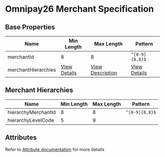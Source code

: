 # Omnipay26 Merchant Specification

## Base Properties

| Name | Min Length | Max Length | Pattern |
|---|---|---|---|
| merchantId | 8 | 8 | `^[0-9]{8,8}$` |
| merchantHierarchies | [View Details](#merchantmierarchies) | [View Description](#merchantmierarchies) | [View Details](#merchantmierarchies) |

## Merchant Hierarchies

| Name | Min Length | Max Length | Pattern |
|---|---|---|---|
| hierarchyMerchantId | 8 | 8 | `^[0-9]{8,8}$` |
| hierarchyLevelCode | 5 | 9 | |

## Attributes

<!-- theme: info -->
Refer to [Attribute documentation](?path=docs/attribute/merchant/omnipay26.md) for more details
